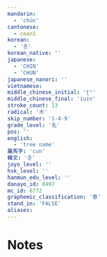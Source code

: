 ```yaml
---
mandarin:
  - 'chūn'
cantonese:
  - ceon1
korean:
  - '춘'
korean_native: ''
japanese:
  - 'CHIN'
  - 'CHUN'
japanese_nanori: ''
vietnamese:
middle_chinese_initial: 'ʈʰ'
middle_chinese_final: 'iuɪn'
stroke_count: 13
radical: '木'
skip_number: '1-4-9'
grade_level: '名'
pos: ''
english:
  - 'tree name'
羅馬字: 'cun'
韓文: '춘'
joyo_level: ''
hsk_level: ''
hanmun_edu_level: ''
danayo_id: 8497
mc_id: 6772
graphemic_classification: '春'
stand_in: 'FALSE'
aliases:
---
```


# Notes
